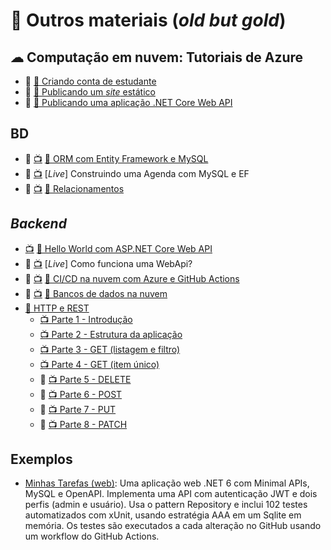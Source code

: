 # 👴 Outros materiais (_old but gold_)

## ☁ Computação em nuvem: Tutoriais de Azure
* 🎁 [📖 Criando conta de estudante](azure-conta-estudante.md)
* 🎁 [📖 Publicando um _site_ estático](azure-aplicativo-web-estatico.md)
* 🎁 [📖 Publicando uma aplicação .NET Core Web API](azure-servico-de-aplicativo.md)

## BD
- 🎁 [📺](https://youtu.be/63ocBcx8NXQ) [📖 ORM com Entity Framework e MySQL](orm-ef-mysql.md)
- 🎁 [📺](https://youtu.be/D78qNi-Pff0) [_Live_] Construindo uma Agenda com MySQL e EF
- 🎁 [📺](https://youtu.be/kC-BWUBh6A4) [📖 Relacionamentos](relacionamentos.md)

## _Backend_

- [📺](https://youtu.be/nXhpFgBOdd8) [📖 Hello World com ASP.NET Core Web API](hw-web-api.md)
- 🎁 [📺](https://youtu.be/EC8hlh_hTuI)  [_Live_] Como funciona uma WebApi?
- 🎁 [📺](https://youtu.be/HVDa-nUrbZI) [📖 CI/CD na nuvem com Azure e GitHub Actions](deploy-azure.md)
- 🎁 [📺](https://youtu.be/ZE0Hzk0Ek6A) [📖 Bancos de dados na nuvem](bd-nuvem.md)
- [📖 HTTP e REST](http-rest.md)
  - [📺 Parte 1 - Introdução](https://youtu.be/TOxRXH7ACiE)
  - [📺 Parte 2 - Estrutura da aplicação](https://youtu.be/woUBgzJnt48)
  - [📺 Parte 3 - GET (listagem e filtro)](https://youtu.be/lXisL_k4KC4)
  - [📺 Parte 4 - GET (item único)](https://youtu.be/Jv5_CmRHHCA)
  - 🎁 [📺 Parte 5 - DELETE](https://youtu.be/TFNS8nQA3Ww)
  - 🎁 [📺 Parte 6 - POST](https://youtu.be/y0K7rNNExWE)
  - 🎁 [📺 Parte 7 - PUT](https://youtu.be/VJIu6kv8hNg)
  - 🎁 [📺 Parte 8 - PATCH](https://youtu.be/sxWqJir3hjU)

## Exemplos

- [Minhas Tarefas (web)](https://github.com/ermogenes/minhas-tarefas-cs-web): Uma aplicação web .NET 6 com Minimal APIs, MySQL e OpenAPI. Implementa uma API com autenticação JWT e dois perfis (admin e usuário). Usa o pattern Repository e inclui 102 testes automatizados com xUnit, usando estratégia AAA em um Sqlite em memória. Os testes são executados a cada alteração no GitHub usando um workflow do GitHub Actions.
